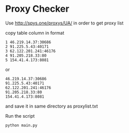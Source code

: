 # Proxy Checker

Use http://spys.one/proxys/UA/ in order to get proxy list

copy table column in format
~~~
1 46.219.14.37:30686
2 91.225.5.43:40171
3 62.122.201.241:46176
4 91.205.218.33:80
5 154.41.4.173:8081
~~~
or
~~~
46.219.14.37:30686
91.225.5.43:40171
62.122.201.241:46176
91.205.218.33:80
154.41.4.173:8081
~~~
and save it in same directory as proxylist.txt

Run the script 
~~~ bash
python main.py
~~~